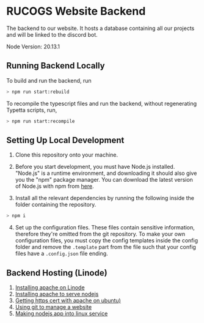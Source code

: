 # RUCOGS Website Backend

The backend to our website. It hosts a database containing all our projects and will be linked to the discord bot.

Node Version: 20.13.1

## Running Backend Locally

To build and run the backend, run

```bash
> npm run start:rebuild
```

To recompile the typescript files and run the backend, without regenerating Typetta scripts, run,

```bash
> npm run start:recompile
```

## Setting Up Local Development

1. Clone this repository onto your machine.

2. Before you start development, you must have Node.js installed. "Node.js" is a runtime environment, and downloading it should also give you the "npm" package manager. You can download the latest version of Node.js with npm from [here](https://nodejs.org/en/download/).

3. Install all the relevant dependencies by running the following inside the folder containing the repository.

```bash
> npm i
```

4. Set up the configuration files. These files contain sensitive information, therefore they're omitted from the git repository. To make your own configuration files, you must copy the config templates inside the config folder and remove the `.template` part from the file such that your config files have a `.config.json` file ending.

## Backend Hosting (Linode)

1. [Installing apache on Linode](https://www.linode.com/content/apache-basics-tutorial-how-to-install-and-configure-apache2/)
2. [Installing apache to serve nodejs](https://blog.logrocket.com/configuring-apache-for-node-js/)
3. [Getting https cert with apache on ubuntu)](https://www.linode.com/docs/guides/enabling-https-using-certbot-with-apache-on-ubuntu/)
4. [Using git to manage a website](https://gist.github.com/Nilpo/8ed5e44be00d6cf21f22#ctl)
5. [Making nodejs app into linux service](https://blog.r0b.io/post/running-node-js-as-a-systemd-service/)

